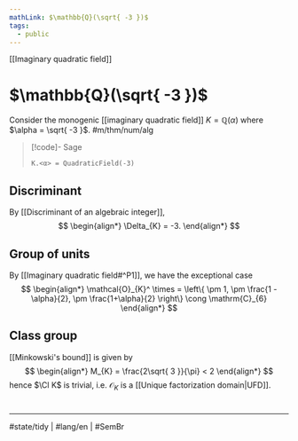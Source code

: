```yaml
---
mathLink: $\mathbb{Q}(\sqrt{ -3 })$
tags:
  - public
---
```

[[Imaginary quadratic field]]
# $\mathbb{Q}(\sqrt{ -3 })$

Consider the monogenic [[imaginary quadratic field]] $K = \mathbb{Q}(\alpha)$ where $\alpha = \sqrt{ -3 }$. #m/thm/num/alg 

> [!code]- Sage
> ```sage
> K.<α> = QuadraticField(-3)
> ```

## Discriminant

By [[Discriminant of an algebraic integer]],
$$
\begin{align*}
\Delta_{K} = -3.
\end{align*}
$$

## Group of units

By [[Imaginary quadratic field#^P1]], we have the exceptional case
$$
\begin{align*}
\mathcal{O}_{K}^ \times = \left\{  \pm 1, \pm \frac{1 - \alpha}{2}, \pm \frac{1+\alpha}{2}  \right\} \cong \mathrm{C}_{6}
\end{align*}
$$

## Class group

[[Minkowski's bound]] is given by
$$
\begin{align*}
M_{K} = \frac{2\sqrt{ 3 }}{\pi} < 2
\end{align*}
$$
hence $\Cl K$ is trivial, i.e. $\mathcal{O}_{K}$ is a [[Unique factorization domain|UFD]].

#
---
#state/tidy | #lang/en | #SemBr
